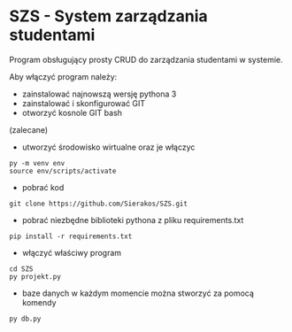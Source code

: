 # SZS - System zarządzania studentami

Program obsługujący prosty CRUD do zarządzania studentami w systemie. 

Aby włączyć program należy:

- zainstalować najnowszą wersję pythona 3
- zainstalować i skonfigurować GIT
- otworzyć kosnole GIT bash

(zalecane)
- utworzyć środowisko wirtualne oraz je włączyc
```
py -m venv env
source env/scripts/activate
```

- pobrać kod
```
git clone https://github.com/Sierakos/SZS.git
```

- pobrać niezbędne biblioteki pythona z pliku requirements.txt
```
pip install -r requirements.txt
```

- włączyć właściwy program
```
cd SZS
py projekt.py
```

- baze danych w każdym momencie można stworzyć za pomocą komendy
```
py db.py
```